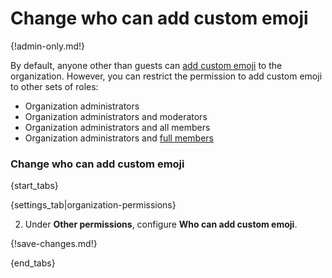 # Change who can add custom emoji

{!admin-only.md!}

By default, anyone other than guests can [add custom emoji](/help/custom-emoji) to the
organization. However, you can restrict the permission to add custom emoji to other sets of
roles:

* Organization administrators
* Organization administrators and moderators
* Organization administrators and all members
* Organization administrators and [full members](/help/restrict-permissions-of-new-members)

### Change who can add custom emoji

{start_tabs}

{settings_tab|organization-permissions}

2. Under **Other permissions**, configure **Who can add custom emoji**.

{!save-changes.md!}

{end_tabs}
